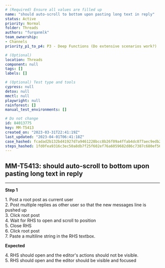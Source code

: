 ```yaml
---
# (Required) Ensure all values are filled up
name: "should auto-scroll to bottom upon pasting long text in reply"
status: Active
priority: Normal
folder: Threads
authors: "furqanmlk"
team_ownership: 
- Channels
priority_p1_to_p4: P3 - Deep Functions (Do extensive scenarios work?)

# (Optional)
location: Threads
component: null
tags: []
labels: []

# (Optional) Test type and tools
cypress: null
detox: null
mmctl: null
playwright: null
rainforest: []
manual_test_environments: []

# Do not change
id: 84013775
key: MM-T5413
created_on: "2023-03-31T22:41:19Z"
last_updated: "2023-04-01T06:41:18Z"
case_hashed: fcadad2b132bd41927d7a9461228bcc8b26f09a4ffab4dc077aec9edb23800c901ee6e0a59499014a502aa3970db6680
steps_hashed: 1fd0fea9316c3ec50a8db7f25f602ef76a6059682d86c7387c680ef56295abb86047bbc9b1a7391da11bbcaf0fdd41dd
---
```


<!-- (Auto-generated) Based on frontmatter's "key" and "name" -->

## MM-T5413: should auto-scroll to bottom upon pasting long text in reply

---

**Step 1**

1\. Post a root post as current user\
2\. Post multiple replies as other user so that the new messages line is pushed up\
3\. Click root post\
4\. Wait for RHS to open and scroll to position\
5\. Close RHS\
6\. Click root post\
7\. Paste a multiline string in the RHS textbox.

**Expected**

4\. RHS should open and the editor's actions should not be visible.\
5\. RHS should open and the editor should be visible and focused
